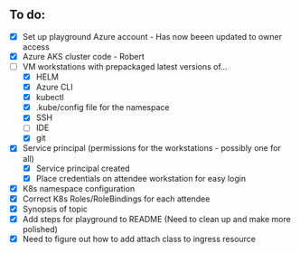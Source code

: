 ## To do:
- [x] Set up playground Azure account - Has now beeen updated to owner access
- [x] Azure AKS cluster code - Robert
- [ ] VM workstations with prepackaged latest versions of...
    - [x] HELM 
    - [x] Azure CLI
    - [x] kubectl
    - [x] .kube/config file for the namespace
    - [x] SSH
    - [ ] IDE
    - [x] git
- [x] Service principal (permissions for the workstations - possibly one for all)
   - [x] Service principal created
   - [x] Place credentials on attendee workstation for easy login
- [x] K8s namespace configuration
- [x] Correct K8s Roles/RoleBindings for each attendee
- [x] Synopsis of topic
- [x] Add steps for playground to README (Need to clean up and make more polished)
- [x] Need to figure out how to add attach class to ingress resource 